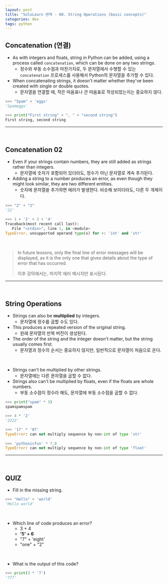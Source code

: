 ```yaml
---
layout: post
title: "SoloLearn 번역 - 08. String Operations (basic concepts)"
categories: dev
tags: python
---
```


## Concatenation (연결)

- As with integers and floats, string in Python can be added, using a process called `concatenation`, which can be done on any two strings.
  - 정수와 부동 소수점과 마찬가지로, 두 문자열에서 수행할 수 있는 `concatenation` 프로세스를 사용해서 Python의 문자열을 추가할 수 있다.
- When concatenating strings, it doesn't matter whether they've been created with single or double quotes.
  - 문자열을 연결할 때, 작은 따옴표나 큰 따옴표로 작성되었는지는 중요하지 않다.

```python
>>> "Spam" + 'eggs'
'Spameggs'

>>> print("First string" + ", " + "second string")
First string, second string
```

------

<br>

## Concatenation 02

- Even if your strings contain numbers, they are still added as strings rather than integers.
  - 문자열에 숫자가 포함되어 있더라도, 정수가 아닌 문자열로 계속 추가된다.
- Adding a string to a number produces an error, as even though they might look similar, they are two different entities.
  - 숫자에 문자열을 추가하면 에러가 발생한다. 비슷해 보이더라도, 다른 두 개체이다.

```python
>>> "2" + "2"
'22'

>>> 1 + '2' + 3 + '4'
Traceback(most recent call last):
   File "<stdin>", line 1, in <module>
TypeError. unsupported operand type(s) for +: 'int' and 'str'
```

<br>

> In future lessons, only the final line of error messages will be displayed, as it is the only one that gives details about the type of error that has occurred.
>
> 이후 강의에서는, 마지막 에러 메시지만 표시된다.

------

<br>

## String Operations

- Strings can also be **multiplied** by integers.
  - 문자열에 정수를 곱할 수도 있다.
- This produces a repeated version of the original string.
  - 원래 문자열의 반복 버전이 생성된다.
- The order of the string and the integer doesn't matter, but the string usually comes first.
  - 문자열과 정수의 순서는 중요하지 않지만, 일반적으로 문자열이 처음으로 온다.

<br>

- Strings can't be multiplied by other strings.
  - 문자열에는 다른 문자열을 곱할 수 없다.
- Strings also can't be multiplied by floats, even if the floats are whole numbers.
  - 부동 소수점이 정수라 해도, 문자열에 부동 소수점을 곱할 수 없다.

```python
>>> print("spam" * 3)
spamspamspam

>>> 4 * '2'
'2222'

>>> '17' * '87'
TypeError: can not multiply sequence by non-int of type 'str'
   
>>> 'pythonisfun' * 7.0
TypeError: can not multiply sequence by non-int of type 'float'
```

------

<br>

## QUIZ

- Fill in the missing string.

```python
>>> "Hello" + 'world'
'Hello world'
```

<br>

- Which line of code produces an error?
  - 3 + 4
  - **'5' + 6**
  - "7" + 'eight'
  - "one" + "2"

<br>

- What is the output of this code?

```python
>>> print(3 * '7')
'777'
```

<br>